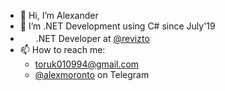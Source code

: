 - 👋 Hi, I’m Alexander
- 👀 I’m .NET Development using C# since July'19
- <img src="https://revizto.com/favicon.ico" height="17" />&nbsp;&nbsp;.NET Developer at [@revizto](https://revizto.com)
- 📫 How to reach me:
  - [toruk010994@gmail.com](mailto:toruk010994@gmail.com)
  - [@alexmoronto](https://t.me/alexmoronto) on Telegram
